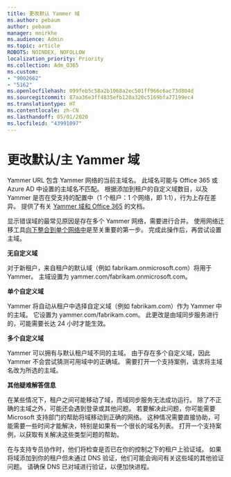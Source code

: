 ```yaml
---
title: 更改默认 Yammer 域
ms.author: pebaum
author: pebaum
manager: mnirkhe
ms.audience: Admin
ms.topic: article
ROBOTS: NOINDEX, NOFOLLOW
localization_priority: Priority
ms.collection: Adm_O365
ms.custom:
- "9002662"
- "5162"
ms.openlocfilehash: 099feb5c58a2b1068a2ec501ff966c6ac73d804d
ms.sourcegitcommit: 87aa36e3ff4835efb120a320c5169bfa77199ec4
ms.translationtype: HT
ms.contentlocale: zh-CN
ms.lasthandoff: 05/01/2020
ms.locfileid: "43991097"
---
```

# <a name="changing-the-defaultprimary-yammer-domain"></a>更改默认/主 Yammer 域

Yammer URL 包含 Yammer 网络的当前主域名。 此域名可能与 Office 365 或 Azure AD 中设置的主域名不匹配。 根据添加到租户的自定义域数目，以及 Yammer 是否在受支持的配置中（1 个租户：1 个网络，即 1:1），行为上存在差异。 提供了有关 [Yammer 域和 Office 365](https://docs.microsoft.com/yammer/configure-your-yammer-network/manage-yammer-domains) 的文档。

显示错误域的最常见原因是存在多个 Yammer 网络，需要进行合并。 使用网络迁移工具[向下整合到单个网络中](https://docs.microsoft.com/yammer/configure-your-yammer-network/consolidate-multiple-yammer-networks)是至关重要的第一步。 完成此操作后，再尝试设置主域。

**无自定义域**

对于新租户，来自租户的默认域（例如 fabrikam.onmicrosoft.com）将用于 Yammer。 主域设置为 yammer.com/fabrikam.onmicrosoft.com。

**单个自定义域**

Yammer 将自动从租户中选择自定义域（例如 fabrikam.com）作为 Yammer 中的主域。 它设置为 yammer.com/fabrikam.com。 此更改是由域同步服务进行的，可能需要长达 24 小时才能生效。

**多个自定义域**

Yammer 可以拥有与默认租户域不同的主域。 由于存在多个自定义域，因此 Yammer 不会尝试猜测可用域中的正确域。 需要打开一个支持案例，请求将主域名改为所选的主域。

**其他疑难解答信息**

在某些情况下，租户之间可能移动了域，而域同步服务无法成功运行。 除了不正确的主域之外，可能还会遇到登录或其他问题。 若要解决此问题，你可能需要 Microsoft 支持部门的帮助将域移动到正确的网络。 这种情况需要直接协助，可能需要一些时间才能解决，特别是如果有一个很长的域名列表。 打开一个支持案例，以获取有关解决这些类型问题的帮助。

在与支持专员协作时，他们将检查是否已在你的控制之下的租户上验证域。 如果将域添加到你的租户但未通过 DNS 验证，他们可能会询问有关这些域的其他验证问题。 请确保 DNS 已对域进行验证，以便加快进程。
